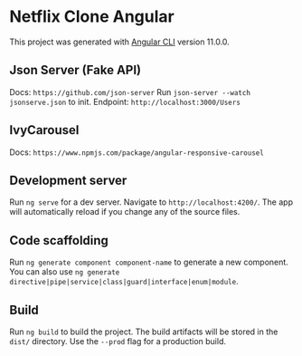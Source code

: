 # Netflix Clone Angular

This project was generated with [Angular CLI](https://github.com/angular/angular-cli) version 11.0.0.

## Json Server (Fake API)

Docs: `https://github.com/json-server`
Run `json-server --watch jsonserve.json` to init.
Endpoint: `http://localhost:3000/Users`

## IvyCarousel

Docs: `https://www.npmjs.com/package/angular-responsive-carousel`

## Development server

Run `ng serve` for a dev server. Navigate to `http://localhost:4200/`. The app will automatically reload if you change any of the source files.

## Code scaffolding

Run `ng generate component component-name` to generate a new component. You can also use `ng generate directive|pipe|service|class|guard|interface|enum|module`.

## Build

Run `ng build` to build the project. The build artifacts will be stored in the `dist/` directory. Use the `--prod` flag for a production build.
